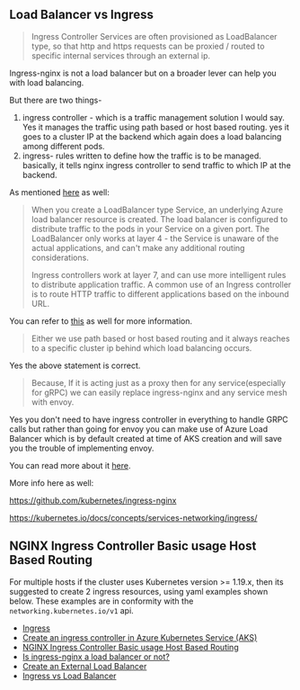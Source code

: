 ## Load Balancer vs Ingress

> Ingress Controller Services are often provisioned as LoadBalancer type, so that http and https requests can be proxied / routed to specific internal services through an external ip.

Ingress-nginx is not a load balancer but on a broader lever can help you with load balancing.

But there are two things-

1) ingress controller - which is a traffic management solution I would say. Yes it manages the traffic using path based or host based routing. yes it goes to a cluster IP at the backend which again does a load balancing among different pods.
2) ingress- rules written to define how the traffic is to be managed. basically, it tells nginx ingress controller to send traffic to which IP at the backend.

As mentioned [here](https://docs.microsoft.com/en-us/azure/aks/concepts-network#ingress-controllers) as well:

> When you create a LoadBalancer type Service, an underlying Azure load balancer resource is created. The load balancer is configured to distribute traffic to the pods in your Service on a given port. The LoadBalancer only works at layer 4 - the Service is unaware of the actual applications, and can't make any additional routing considerations.
> 
> Ingress controllers work at layer 7, and can use more intelligent rules to distribute application traffic. A common use of an Ingress controller is to route HTTP traffic to different applications based on the inbound URL.

You can refer to [this](https://docs.nginx.com/nginx-ingress-controller/overview/#:~:text=The%20Ingress%20is%20a%20Kubernetes,outside%20of%20the%20Kubernetes%20cluster) as well for more information.

> Either we use path based or host based routing and it always reaches to a specific cluster ip behind which load balancing occurs.

Yes the above statement is correct.

> Because, If it is acting just as a proxy then for any service(especially for gRPC) we can easily replace ingress-nginx and any service mesh with envoy.

Yes you don't need to have ingress controller in everything to handle GRPC calls but rather than going for envoy you can make use of Azure Load Balancer which is by default created at time of AKS creation and will save you the trouble of implementing envoy.

You can read more about it [here](https://docs.microsoft.com/en-us/azure/aks/load-balancer-standard#:~:text=Azure%20Load%20Balancer%20is%20available,Load%20Balancer%20SKU%20for%20AKS.).

More info here as well:

https://github.com/kubernetes/ingress-nginx

https://kubernetes.io/docs/concepts/services-networking/ingress/


## NGINX Ingress Controller Basic usage Host Based Routing

For multiple hosts if the cluster uses Kubernetes version >= 1.19.x, then its suggested to create 2 ingress resources, using yaml examples shown below. These examples are in conformity with the `networking.kubernetes.io/v1` api.

- [Ingress](https://kubernetes.io/docs/concepts/services-networking/ingress/)
- [Create an ingress controller in Azure Kubernetes Service (AKS)](https://docs.microsoft.com/en-us/azure/aks/ingress-basic?tabs=azure-cli)
- [NGINX Ingress Controller Basic usage Host Based Routing](https://kubernetes.github.io/ingress-nginx/user-guide/basic-usage/)
- [Is ingress-nginx a load balancer or not?](https://docs.microsoft.com/en-us/answers/questions/295210/is-ingress-nginx-is-really-a-load-balancer-or-not.html)
- [Create an External Load Balancer](https://kubernetes.io/docs/tasks/access-application-cluster/create-external-load-balancer/)
- [Ingress vs Load Balancer](https://stackoverflow.com/questions/45079988/ingress-vs-load-balancer#:~:text=Ingress%20Controller%20Services%20are%20often,not%20strictly%20needed%20for%20this.)
